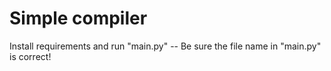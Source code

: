 # Simple compiler
Install requirements and run "main.py"
-- Be sure the file name in "main.py" is correct!